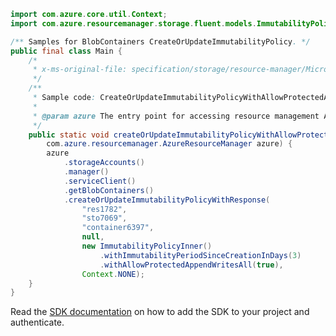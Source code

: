 ```java
import com.azure.core.util.Context;
import com.azure.resourcemanager.storage.fluent.models.ImmutabilityPolicyInner;

/** Samples for BlobContainers CreateOrUpdateImmutabilityPolicy. */
public final class Main {
    /*
     * x-ms-original-file: specification/storage/resource-manager/Microsoft.Storage/stable/2021-09-01/examples/BlobContainersPutImmutabilityPolicyAllowProtectedAppendWritesAll.json
     */
    /**
     * Sample code: CreateOrUpdateImmutabilityPolicyWithAllowProtectedAppendWritesAll.
     *
     * @param azure The entry point for accessing resource management APIs in Azure.
     */
    public static void createOrUpdateImmutabilityPolicyWithAllowProtectedAppendWritesAll(
        com.azure.resourcemanager.AzureResourceManager azure) {
        azure
            .storageAccounts()
            .manager()
            .serviceClient()
            .getBlobContainers()
            .createOrUpdateImmutabilityPolicyWithResponse(
                "res1782",
                "sto7069",
                "container6397",
                null,
                new ImmutabilityPolicyInner()
                    .withImmutabilityPeriodSinceCreationInDays(3)
                    .withAllowProtectedAppendWritesAll(true),
                Context.NONE);
    }
}
```

Read the [SDK documentation](https://github.com/Azure/azure-sdk-for-java/blob/azure-resourcemanager_2.15.0/sdk/resourcemanager/azure-resourcemanager/README.md) on how to add the SDK to your project and authenticate.
